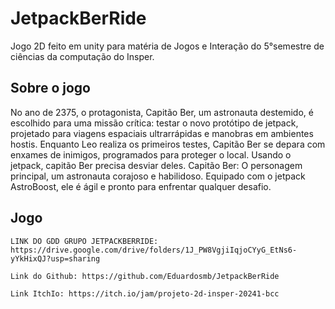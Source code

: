 # JetpackBerRide

Jogo 2D feito em unity para matéria de Jogos e Interação do 5°semestre de ciências da computação do Insper.

## Sobre o jogo

No ano de 2375, o protagonista, Capitão Ber, um astronauta destemido, é escolhido para uma missão crítica: testar o novo protótipo de jetpack, projetado para viagens espaciais ultrarrápidas e manobras em ambientes hostis. Enquanto Leo realiza os primeiros testes, Capitão Ber se depara com enxames de inimigos, programados para proteger o local. Usando o jetpack, capitão Ber precisa desviar deles.
Capitão Ber: O personagem principal, um astronauta corajoso e habilidoso. Equipado com o jetpack AstroBoost, ele é ágil e pronto para enfrentar qualquer desafio.

## Jogo
```LinkS:
LINK DO GDD GRUPO JETPACKBERRIDE: https://drive.google.com/drive/folders/1J_PW8VgjiIqjoCYyG_EtNs6-yYkHixQJ?usp=sharing

Link do Github: https://github.com/Eduardosmb/JetpackBerRide

Link ItchIo: https://itch.io/jam/projeto-2d-insper-20241-bcc

```

